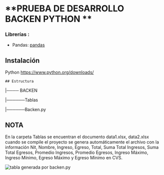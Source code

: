 # **PRUEBA DE DESARROLLO BACKEN PYTHON **

  
  

### Librerías :

- Pandas: [pandas](https://sparkbyexamples.com/pandas/install-pandas-on-windows/)

## Instalación

 Python
https://www.python.org/downloads/

```
## Estructura
```
|──── BACKEN

|──────Tablas

|──────Backen.py


## NOTA

  En la carpeta Tablas se encuentran el documento data1.xlsx, data2.xlsx cuando se compile el proyecto se genera automáticamente el archivo con la información Nit, Nombre, Ingreso, Egreso, Total, Suma Total Ingresos, Suma Total Egresos, Promedio Ingresos, Promedio Egresos, Ingreso Máximo, Ingreso Mínimo, Egreso Máximo y Egreso Mínimo en CVS.
  
![tabla generada por backen.py](https://photos.app.goo.gl/VsDyLzmKFE8aqtT58)
